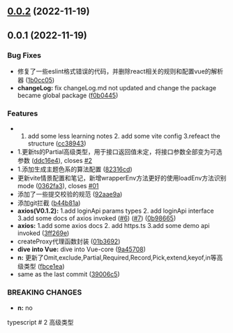 ## [0.0.2](https://github.com/Henrycheheng/SuperStock/compare/v0.0.1...v0.0.2) (2022-11-19)



## 0.0.1 (2022-11-19)


### Bug Fixes

* 修复了一些eslint格式错误的代码，并删除react相关的规则和配置vue的解析器 ([1b0cc05](https://github.com/Henrycheheng/SuperStock/commit/1b0cc0547b56ac718001ad059e1864433656a68f))
* **changeLog:** fix changeLog.md not updated and change the package became global package ([f0b0445](https://github.com/Henrycheheng/SuperStock/commit/f0b044526e47d75e1ebf2f14ce8be16c3f19bbd9))


### Features

* 1. add some less learning notes 2. add some vite config 3.refeact the structure ([cc38943](https://github.com/Henrycheheng/SuperStock/commit/cc389439151c46a3865344a7878b02eb9a2ee84a))
* 1.更新ts的Partial高级类型，用于接口返回值未定，将接口参数全部变为可选参数 ([ddc16e4](https://github.com/Henrycheheng/SuperStock/commit/ddc16e4e433d8118507723b9bc50c50adc9ebfba)), closes [#2](https://github.com/Henrycheheng/SuperStock/issues/2)
* 1.添加生成主题色系的算法配置 ([82316cd](https://github.com/Henrycheheng/SuperStock/commit/82316cdec3ffd22557bdb3efbbe3591fb4fa8f60))
* 更新vite情景配置和笔记，新增wrapperEnv方法更好的使用loadEnv方法识别mode ([0362fa3](https://github.com/Henrycheheng/SuperStock/commit/0362fa346a8fd112c7449d55075a635b11b519f5)), closes [#01](https://github.com/Henrycheheng/SuperStock/issues/01)
* 添加了一些提交校验的规范 ([92aae9a](https://github.com/Henrycheheng/SuperStock/commit/92aae9abd8521138fe3afa322abd327ba847c779))
* 添加git拦截 ([b44b81a](https://github.com/Henrycheheng/SuperStock/commit/b44b81aaad056d2fec5d3ecc5835c090f67e2c5b))
* **axios(V0.1.2):** 1.add loginApi params types 2. add loginApi interface 3.add some docs of axios invoked ([#6](https://github.com/Henrycheheng/SuperStock/issues/6)) ([#7](https://github.com/Henrycheheng/SuperStock/issues/7)) ([0b98665](https://github.com/Henrycheheng/SuperStock/commit/0b98665ee91e8749d2d6c4f3ab70944869d17013))
* **axios:** 1.add some axios docs 2. add https.ts 3.add some demo api invoked ([3ff269e](https://github.com/Henrycheheng/SuperStock/commit/3ff269e9948f532999c853f6dd6424cdda4fcdb9))
* createProxy代理函数封装 ([01b3692](https://github.com/Henrycheheng/SuperStock/commit/01b36924a180917a2156aadfdc9d50a0ce6bc005))
* **dive into Vue:** dive into Vue-core ([9a45708](https://github.com/Henrycheheng/SuperStock/commit/9a4570822b21da0fc56e983de830cd5562ca77e3))
* **n:** 更新了Omit,exclude,Partial,Required,Record,Pick,extend,keyof,in等高级类型 ([fbce1ea](https://github.com/Henrycheheng/SuperStock/commit/fbce1ea14fa43bbbc433fd7b15bd67db6936abf2))
* same as the last commit ([39006c5](https://github.com/Henrycheheng/SuperStock/commit/39006c57f33ff9cbac4960f4f16202aba6bc6599))


### BREAKING CHANGES

* **n:** no

typescript # 2 高级类型



